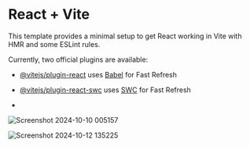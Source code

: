 # React + Vite

This template provides a minimal setup to get React working in Vite with HMR and some ESLint rules.

Currently, two official plugins are available:

- [@vitejs/plugin-react](https://github.com/vitejs/vite-plugin-react/blob/main/packages/plugin-react/README.md) uses [Babel](https://babeljs.io/) for Fast Refresh
- [@vitejs/plugin-react-swc](https://github.com/vitejs/vite-plugin-react-swc) uses [SWC](https://swc.rs/) for Fast Refresh

- 
![Screenshot 2024-10-10 005157](https://github.com/user-attachments/assets/441e1893-98db-4956-b8c0-53ba1d4fa657)

![Screenshot 2024-10-12 135225](https://github.com/user-attachments/assets/c0d65701-aeee-41fd-9638-e0df8cd9f6c8)
